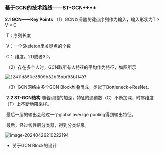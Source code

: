 ### 基于GCN的技术路线——ST-GCN++**

**2.1 GCN——Key Points**
（1）GCN以骨骼关键点序列作为输入，输入形状为T × V × C

​		T：序列长度

​		V：一个Skeleton里关键点的个数

​		C： 维度。2D或者3D。

​	（2）存在多个人时，GCN取所有人特征的平均作为特征，如图所示

![22411d850e3509b32bf5bbf93b11497](assets/22411d850e3509b32bf5bbf93b11497.png)

​	（3）GCN网络由多个GCN Block堆叠而成。类似于Bottleneck→ResNet。

​	**2.2 ST-GCN结构**
​	随着网络的加深，特征的通道数（C）不断加深，时序维度（T）上不断地降采样。

​	最后一层的输出会经过一个global average pooling得到输出特征。

​	最后，经过线性层分类器，得到分类结果。

![image-20240426210222194](assets/image-20240426210222194.png)

- 关于GCN Block的设计
